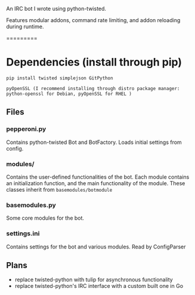 An IRC bot I wrote using python-twisted.

Features modular addons, command rate limiting, and addon reloading during runtime.

=========
# Dependencies (install through pip)
    pip install twisted simplejson GitPython
    
    pyOpenSSL (I recommend installing through distro package manager: python-openssl for Debian, pyOpenSSL for RHEL )

## Files
### pepperoni.py
Contains python-twisted Bot and BotFactory.  Loads initial settings from config.
### modules/
Contains the user-defined functionalities of the bot.  Each module contains an initialization function, and the main functionality of the module.  These classes inherit from `basemodules/botmodule`
### basemodules.py
Some core modules for the bot.
### settings.ini
Contains settings for the bot and various modules.  Read by ConfigParser

## Plans
- replace twisted-python with tulip for asynchronous functionality
- replace twisted-python's IRC interface with a custom built one in Go
